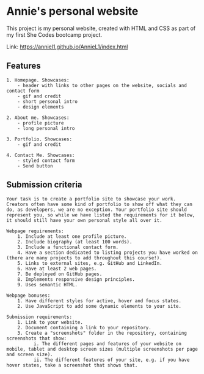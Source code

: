 # Annie's personal website # 

This project is my personal website, created with HTML and CSS as part of my first She Codes bootcamp project.

Link: https://anniel1.github.io/AnnieL1/index.html


## Features ##
    1. Homepage. Showcases:
        - header with links to other pages on the website, socials and contact form
        - gif and credit
        - short personal intro
        - design elements 

    2. About me. Showcases:
        - profile picture 
        - long personal intro 
   
    3. Portfolio. Showcases:
        - gif and credit
        
    4. Contact Me. Showcases:
        - styled contact form
        - Send button

## Submission criteria ##
    Your task is to create a portfolio site to showcase your work. Creators often have some kind of portfolio to show off what they can do, as developers, we are no exception. Your portfolio site should represent you, so while we have listed the requirements for it below, it should still have your own personal style all over it.
    
    Webpage requirements:
        1. Include at least one profile picture.
        2. Include biography (at least 100 words).
        3. Include a functional contact form.
        4. Have a section dedicated to listing projects you have worked on (there are many projects to add throughout this course!).
        5. Links to external sites, e.g. GitHub and LinkedIn.
        6. Have at least 2 web pages.
        7. Be deployed on GitHub pages.
        8. Implements responsive design principles.
        9. Uses semantic HTML.
        
    Webpage bonuses:
        1. Have different styles for active, hover and focus states.
        2. Use JavaScript to add some dynamic elements to your site.
        
    Submission requirements:
        1. Link to your website.
        2. Document containing a link to your repository.
        3. Create a "screenshots" folder in the repository, containing screenshots that show:
              i. The different pages and features of your website on mobile, tablet and desktop screen sizes (multiple screenshots per page and screen size).
              ii. The different features of your site, e.g. if you have hover states, take a screenshot that shows that.
    
  
